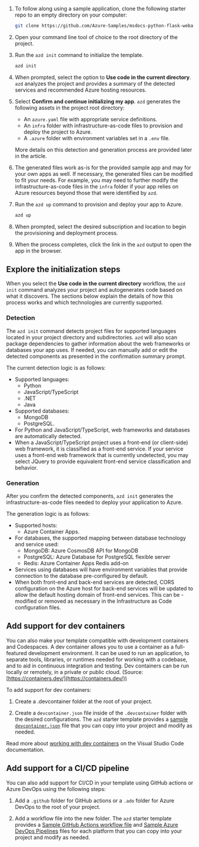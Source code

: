 1. To follow along using a sample application, clone the following starter repo to an empty directory on your computer:

    ```bash
    git clone https://github.com/Azure-Samples/msdocs-python-flask-webapp-quickstart
    ```

1. Open your command line tool of choice to the root directory of the project.

1. Run the `azd init` command to initialize the template.

    ```bash
    azd init
    ```

1. When prompted, select the option to **Use code in the current directory**. `azd` analyzes the project and provides a summary of the detected services and recommended Azure hosting resources.

1. Select **Confirm and continue initializing my app**. `azd` generates the following assets in the project root directory:

    * An `azure.yaml` file with appropriate service definitions.
    * An `infra` folder with infrastructure-as-code files to provision and deploy the project to Azure.
    * A `.azure` folder with environment variables set in a `.env` file.

    More details on this detection and generation process are provided later in the article.

1. The generated files work as-is for the provided sample app and may for your own apps as well. If necessary, the generated files can be modified to fit your needs. For example, you may need to further modify the infrastructure-as-code files in the `infra` folder if your app relies on Azure resources beyond those that were identified by `azd`.

1. Run the `azd up` command to provision and deploy your app to Azure.

    ```bash
    azd up
    ```

1. When prompted, select the desired subscription and location to begin the provisioning and deployment process.

1. When the process completes, click the link in the `azd` output to open the app in the browser.

## Explore the initialization steps

When you select the **Use code in the current directory** workflow, the `azd init` command analyzes your project and autogenerates code based on what it discovers. The sections below explain the details of how this process works and which technologies are currently supported.

### Detection

The `azd init` command detects project files for supported languages located in your project directory and subdirectories. `azd` will also scan package dependencies to gather information about the web frameworks or databases your app uses. If needed, you can manually add or edit the detected components as presented in the confirmation summary prompt.

The current detection logic is as follows:

- Supported languages:
    -  Python
    - JavaScript/TypeScript
    - .NET
    - Java
- Supported databases:
    - MongoDB
    - PostgreSQL.
- For Python and JavaScript/TypeScript, web frameworks and databases are automatically detected.
- When a JavaScript/TypeScript project uses a front-end (or client-side) web framework, it is classified as a front-end service. If your service uses a front-end web framework that is currently undetected, you may select JQuery to provide equivalent front-end service classification and behavior.

### Generation

After you confirm the detected components, `azd init` generates the infrastructure-as-code files needed to deploy your application to Azure.

The generation logic is as follows:

- Supported hosts:
    - Azure Container Apps.
- For databases, the supported mapping between database technology and service used:
    - MongoDB: Azure CosmosDB API for MongoDB
    - PostgreSQL: Azure Database for PostgreSQL flexible server
    - Redis: Azure Container Apps Redis add-on
- Services using databases will have environment variables that provide connection to the database pre-configured by default.
- When both front-end and back-end services are detected, CORS configuration on the Azure host for back-end services will be updated to allow the default hosting domain of front-end services. This can be - modified or removed as necessary in the Infrastructure as Code configuration files.

## Add support for dev containers

You can also make your template compatible with development containers and Codespaces. A dev container allows you to use a container as a full-featured development environment. It can be used to run an application, to separate tools, libraries, or runtimes needed for working with a codebase, and to aid in continuous integration and testing. Dev containers can be run locally or remotely, in a private or public cloud. (Source: [https://containers.dev/](https://containers.dev/))

To add support for dev containers:

1. Create a .devcontainer folder at the root of your project.

1. Create a `devcontainer.json` file inside of the `.devcontainer` folder with the desired configurations. The `azd` starter template provides a [sample `devcontainer.json`](https://github.com/Azure-Samples/azd-starter-bicep/blob/main/.devcontainer/devcontainer.json) file that you can copy into your project and modify as needed.

Read more about [working with dev containers](https://code.visualstudio.com/docs/devcontainers/containers) on the Visual Studio Code documentation.

## Add support for a CI/CD pipeline

You can also add support for CI/CD in your template using GitHub actions or Azure DevOps using the following steps:

1. Add a `.github` folder for GitHub actions or a `.ado` folder for Azure DevOps to the root of your project.

1. Add a workflow file into the new folder. The `azd` starter template provides a [Sample GitHub Actions workflow file](https://github.com/Azure-Samples/azd-starter-bicep/blob/main/.github/workflows/azure-dev.yml) and [Sample Azure DevOps Pipelines](https://github.com/Azure-Samples/azd-starter-bicep/blob/main/.azdo/pipelines/azure-dev.yml) files for each platform that you can copy into your project and modify as needed.
